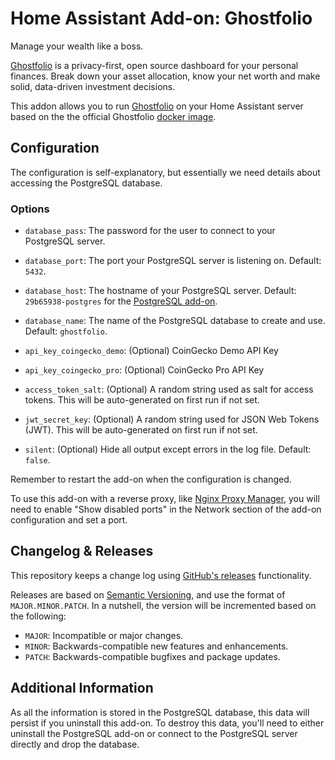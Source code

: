 # Home Assistant Add-on: Ghostfolio

Manage your wealth like a boss.

[Ghostfolio][ghostfolio] is a privacy-first, open source dashboard for your personal finances.
Break down your asset allocation, know your net worth and make solid, data-driven investment decisions.

This addon allows you to run [Ghostfolio][ghostfolio] on your Home Assistant server based on the the official Ghostfolio [docker image][docker].

## Configuration

The configuration is self-explanatory, but essentially we need details about accessing the PostgreSQL database.

### Options

- `database_pass`: The password for the user to connect to your PostgreSQL server.

- `database_port`: The port your PostgreSQL server is listening on. Default: `5432`.

- `database_host`: The hostname of your PostgreSQL server. Default: `29b65938-postgres` for the [PostgreSQL add-on][postgres].

- `database_name`: The name of the PostgreSQL database to create and use. Default: `ghostfolio`.

- `api_key_coingecko_demo`: (Optional) CoinGecko Demo API Key

- `api_key_coingecko_pro`: (Optional) CoinGecko Pro API Key

- `access_token_salt`: (Optional) A random string used as salt for access tokens.
  This will be auto-generated on first run if not set.

- `jwt_secret_key`: (Optional) A random string used for JSON Web Tokens (JWT).
  This will be auto-generated on first run if not set.

- `silent`: (Optional) Hide all output except errors in the log file. Default: `false`.

Remember to restart the add-on when the configuration is changed.

To use this add-on with a reverse proxy, like [Nginx Proxy Manager][rev-proxy], you will need to enable "Show disabled ports" in the Network section of the add-on configuration and set a port.

## Changelog & Releases

This repository keeps a change log using [GitHub's releases][releases] functionality.

Releases are based on [Semantic Versioning][semver], and use the format of `MAJOR.MINOR.PATCH`.
In a nutshell, the version will be incremented based on the following:

- `MAJOR`: Incompatible or major changes.
- `MINOR`: Backwards-compatible new features and enhancements.
- `PATCH`: Backwards-compatible bugfixes and package updates.

## Additional Information

As all the information is stored in the PostgreSQL database, this data will persist if you uninstall this add-on.
To destroy this data, you'll need to either uninstall the PostgreSQL add-on or connect to the PostgreSQL server directly and drop the database.

[docker]: https://hub.docker.com/r/ghostfolio/ghostfolio
[ghostfolio]: https://ghostfol.io
[postgres]: https://github.com/matt-FFFFFF/hassio-addon-postgres
[releases]: https://github.com/lildude/ha-addon-ghostfolio/releases
[semver]: https://semver.org/spec/v2.0.0.html
[rev-proxy]: https://github.com/hassio-addons/addon-nginx-proxy-manager
